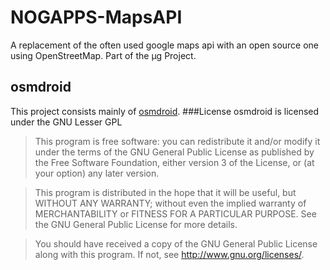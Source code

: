 NOGAPPS-MapsAPI
===============

A replacement of the often used google maps api with an open source one using OpenStreetMap. Part of the μg Project.

osmdroid
--------
This project consists mainly of [osmdroid](http://code.google.com/p/osmdroid/).
###License
osmdroid is licensed under the GNU Lesser GPL
> This program is free software: you can redistribute it and/or modify
> it under the terms of the GNU General Public License as published by
> the Free Software Foundation, either version 3 of the License, or
> (at your option) any later version.

> This program is distributed in the hope that it will be useful,
> but WITHOUT ANY WARRANTY; without even the implied warranty of
> MERCHANTABILITY or FITNESS FOR A PARTICULAR PURPOSE.  See the
> GNU General Public License for more details.

> You should have received a copy of the GNU General Public License
> along with this program.  If not, see <http://www.gnu.org/licenses/>.